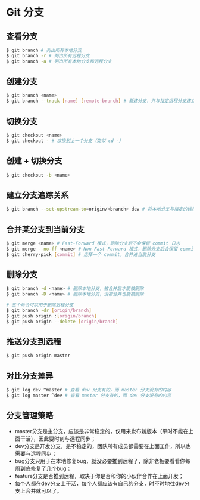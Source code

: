 # Git 分支

## 查看分支
```bash
$ git branch # 列出所有本地分支
$ git branch -r # 列出所有远程分支
$ git branch -a # 列出所有本地分支和远程分支
```

## 创建分支
```bash
$ git branch <name>
$ git branch --track [name] [remote-branch] # 新建分支，并与指定远程分支建立追踪关系
```

## 切换分支
```bash
$ git checkout <name>
$ git checkout - # 求换到上一个分支（类似 cd -）
```

## 创建 + 切换分支
```bash
$ git checkout -b <name>
```

## 建立分支追踪关系
```bash
$ git branch --set-upstream-to=origin/<branch> dev # 将本地分支与指定的远程分支建立最总关系
```

## 合并某分支到当前分支
```bash
$ git merge <name> # Fast-Forward 模式，删除分支后不会保留 commit 日志
$ git merge --no-ff <name> # Non-Fast-Forward 模式，删除分支后会保留 commit 日志（推荐）
$ git cherry-pick [commit] # 选择一个 commit，合并进当前分支
```

## 删除分支
```bash
$ git branch -d <name> # 删除本地分支，被合并后才能被删除
$ git branch -D <name> # 删除本地分支，没被合并也能被删除
```

```bash
# 三个命令可以用于删除远程分支
$ git branch -dr [origin/branch]
$ git push origin :[origin/branch]
$ git push origin --delete [origin/branch]
```
## 推送分支到远程
```bash
$ git push origin master
```

## 对比分支差异
```bash
$ git log dev ^master # 查看 dev 分支有的，而 master 分支没有的内容
$ git log master ^dev # 查看 master 分支有的，而 dev 分支没有的内容
```

## 分支管理策略
- master分支是主分支，应该是非常稳定的，仅用来发布新版本（平时不能在上面干活），因此要时刻与远程同步；
- dev分支是开发分支，是不稳定的，团队所有成员都需要在上面工作，所以也需要与远程同步；
- bug分支只用于在本地修复bug，就没必要推到远程了，除非老板要看看你每周到底修复了几个bug；
- feature分支是否推到远程，取决于你是否和你的小伙伴合作在上面开发；
- 每个人都在dev分支上干活，每个人都应该有自己的分支，时不时地往dev分支上合并就可以了。
